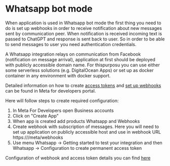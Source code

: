 Whatsapp bot mode
==

When application is used in Whatsapp bot mode the first thing you need to do is set up webhooks in order to receive 
notification about new messages sent by communication peer. When notification is received incoming text is passed to 
ChatGPT and response is sent back to user. So in order to be able to send messages to user you need authentication 
credentials.

A Whatsapp integration relays on communication from Facebook (notification on message arrival), application at first 
should be deployed with publicly accessible domain name. For thispurposu you can use either some serverless solutions 
(e.g. DigitalOcean Apps) or set up as docker container in any environment with docker support.

Detailed information on how to create [access tokens](https://developers.facebook.com/docs/whatsapp/business-management-api/get-started) 
and [set up webhooks](https://developers.facebook.com/docs/whatsapp/business-management-api/guides/set-up-webhooks) can 
be found in Meta for developers portal.

Here will follow steps to create required configuration:
1. In Meta For Developers open Business accounts
2. Click on "Create App"
3. When app is created add products Whatsapp and Webhooks
4. Create webhook with subscription of messages. Here you will need to set up application on publicly accessible host and use in webhook URL https://<yourdomain>/meta/webhooks
5. Use menu Whatsapp -> Getting started to test your integration and then Whatsapp -> Configuration to create permanent access token

Configuration of webhook and access token details you can find [here](configuration.md)
